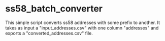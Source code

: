 # ss58_batch_converter

This simple script converts ss58 addresses with some prefix to another. It 
takes as input a "input_addresses.csv" with one column "addresses" and 
exports a "converted_addresses.csv" file.
